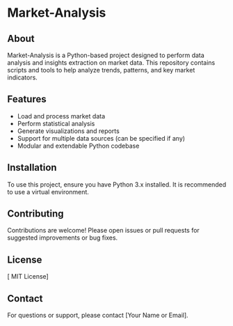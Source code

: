 # Market-Analysis

## About
Market-Analysis is a Python-based project designed to perform data analysis and insights extraction on market data. This repository contains scripts and tools to help analyze trends, patterns, and key market indicators.

## Features
- Load and process market data
- Perform statistical analysis
- Generate visualizations and reports
- Support for multiple data sources (can be specified if any)
- Modular and extendable Python codebase

## Installation
To use this project, ensure you have Python 3.x installed. It is recommended to use a virtual environment.

## Contributing
Contributions are welcome! Please open issues or pull requests for suggested improvements or bug fixes.

## License
[ MIT License]

## Contact
For questions or support, please contact [Your Name or Email].
